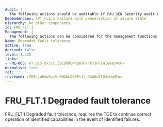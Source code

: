 ```yaml
---
Audit: |
  The following actions should be auditable if FAU_GEN Security audit data generation is included in the PP, PP-Module, functional package or ST: a) minimal: Any failure detected by the TSF; b) basic: All TOE capabilities being discontinued due to a failure.
Dependencies: FPT_FLS.1 Failure with preservation of secure state
Hierarchy: No other components.
Id: FRU_FLT.1
Management: |
  The following actions can be considered for the management functions in FMT: a) there are no management activities foreseen.
Name: Degraded fault tolerance
active: true
derived: false
level: 1.135
links:
- FML-063: HT_pI5_qk5CC_Z9E9bhCwKgAJHvFkxjHFIWIeeay4c0=
normative: true
ref: ''
reviewed: rZD5LjuHmw8vzVrNNObLQGlFsJi_DXd0w7lOJvHqMIo=
---
```


# FRU_FLT.1 Degraded fault tolerance

FRU_FLT.1 Degraded fault tolerance, requires the TOE to continue correct operation of identified capabilities in the event of identified failures.